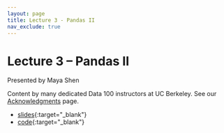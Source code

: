 ```yaml
---
layout: page
title: Lecture 3 - Pandas II
nav_exclude: true
---
```


# Lecture 3 – Pandas II

Presented by Maya Shen

Content by many dedicated Data 100 instructors at UC Berkeley. See our [Acknowledgments](../../acks) page.

- [slides](https://docs.google.com/presentation/d/1gQpdUPRyJlFgzQWTbuksgEz1UT2F7Y2SSriJpe5wUB4/edit?usp=sharing){:target="_blank"}
- [code](https://data100.datahub.berkeley.edu/hub/user-redirect/git-pull?repo=https%3A%2F%2Fgithub.com%2FDS-100%2Fsu24-materials&urlpath=lab%2Ftree%2Fsu24-materials%2Flecture%2Flec03%2Flec03-su24.ipynb&branch=main){:target="_blank"}
